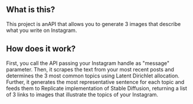 ## What is this?
This project is anAPI that allows you to generate 3 images that describe what you write on Instagram.

## How does it work?
First, you call the API passing your Instagram handle as "message" parameter. 
Then, it scrapes the text from your most recent posts and determines the 3 most common topics using Latent Dirichlet allocation.
Further, it generates the most representative sentence for each topic and feeds them to Replicate implementation of Stable Diffusion, returning a list of 3 links to images that illustrate the topics of your Instagram.
